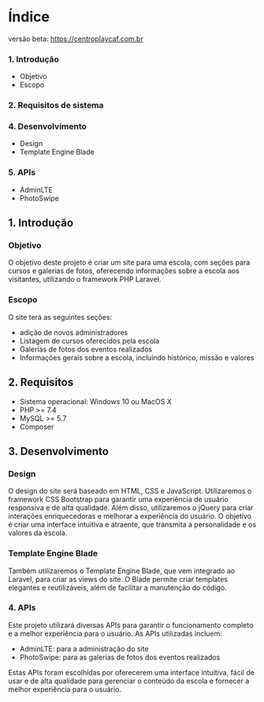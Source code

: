 # Índice

versão beta: <https://centroplaycaf.com.br>

### 1. Introdução
- Objetivo
- Escopo
### 2. Requisitos de sistema
### 4. Desenvolvimento
- Design
- Template Engine Blade
### 5. APIs
- AdminLTE
- PhotoSwipe



## 1. Introdução

### Objetivo
O objetivo deste projeto é criar um site para uma escola, com seções para cursos e galerias de fotos, oferecendo informações sobre a escola aos visitantes, utilizando o framework PHP Laravel.

### Escopo
O site terá as seguintes seções:
- adição de novos administradores
- Listagem de cursos oferecidos pela escola
- Galerias de fotos dos eventos realizados
- Informações gerais sobre a escola, incluindo histórico, missão e valores


## 2. Requisitos
- Sistema operacional: Windows 10 ou MacOS X
- PHP >= 7.4
- MySQL >= 5.7
- Composer


## 3. Desenvolvimento

### Design
O design do site será baseado em HTML, CSS e JavaScript. Utilizaremos o framework CSS Bootstrap para garantir uma experiência de usuário responsiva e de alta qualidade. Além disso, utilizaremos o jQuery para criar interações enriquecedoras e melhorar a experiência do usuário. O objetivo é criar uma interface intuitiva e atraente, que transmita a personalidade e os valores da escola.

### Template Engine Blade
Também utilizaremos o Template Engine Blade, que vem integrado ao Laravel, para criar as views do site. O Blade permite criar templates elegantes e reutilizáveis, além de facilitar a manutenção do código.


### 4. APIs

Este projeto utilizará diversas APIs para garantir o funcionamento completo e a melhor experiência para o usuário. As APIs utilizadas incluem:

- AdminLTE: para a administração do site
- PhotoSwipe: para as galerias de fotos dos eventos realizados

Estas APIs foram escolhidas por oferecerem uma interface intuitiva, fácil de usar e de alta qualidade para gerenciar o conteúdo da escola e fornecer a melhor experiência para o usuário.


